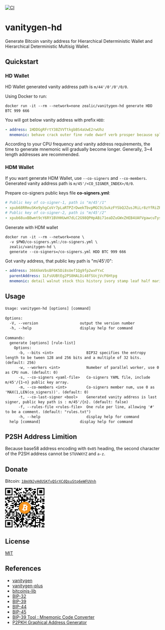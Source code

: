 [![CI][ci-image]][ci-url]

# vanitygen-hd

Generate Bitcoin vanity address for Hierarchical Deterministic Wallet and Hierarchical Deterministic Multisig Wallet.  

## Quickstart

### HD Wallet

HD Wallet generated vanity address path is `m/44'/0'/0'/0/0`.

Using Docker to run:

```shell
docker run -it --rm --network=none zealic/vanitygen-hd generate HDD BTC 999 666
```

You will got below vanity address with prefix `HDD`:

```yaml
- address: 1HDDGgRFrtY38ZVVTtkgbBS4aUwE2rwUhz
  mnemonic: behave crack outer fine rude dwarf verb prosper because split loyal blue cream jar merge cupboard prize normal subway celery unfold alarm blue fetch
```

According to your CPU frequency and vanity address requirements, the time to generate mnemonic will gradually become longer. Generally, 3~4 length addresses are recommended.

### HDM Wallet

If you want generate HDM Wallet, use `--co-signers` and `--co-members`.  
Generated vanity address path is `m/45'/<CO_SIGNER_INDEX>/0/0`.

Prepare co-signers public keys file **co-signers.yml**:

```yaml
# Public key of co-signer-1, path is "m/45'/1"
- xpub68RRmuSKe9yhgCoVr7pLaRTPZrDwekTbvpMGC9iSukzFYSbQJZusJRiLr8zYfRiZRJV2wauwWo1jnBMDDGz5ZGhfvB5UKvAzHdvtF6qNHaW
# Public key of co-signer-2, path is "m/45'/2"
- xpub68uxBBwmt9cY6RY1BVHHUwH7dLC2G98QPHpABi71eaDZuGWxZHEB4UAFVgawcuTysnnq82CJP28uEzzCRSQQYZX6sAxKsSR9RqNauA3YVaH
```

Generate with HDM wallet

```shell
docker run -it --rm --network=none \
  -v $PWD/co-signers.yml:/co-signers.yml \
  zealic/vanitygen-hd \
  generate --co-signers=/co-signers.yml HDD BTC 999 666
```

Got vanity address, that public key path is "m/45'/0":

```yaml
- address: 3666kmVbsBF6K5Di8sUef1Qg9fp2wxFYxC
  parentAddress: 1LFsUUBtEg2PS8HALDi48fSUcjVcF6Htpg
  mnemonic: detail walnut stock this history ivory stamp leaf half marine inspire fitness erase apple flee bird length dizzy rubber open index print crystal boring
```

## Usage

```text
Usage: vanitygen-hd [options] [command]

Options:
  -V, --version                   output the version number
  -h, --help                      display help for command

Commands:
  generate [options] [rule-list]
    Options:
      -b, --bits <int>               BIP32 specifies the entropy length to be tween 128 and 256 bits and a multiple of 32 bits. (default: 256)
      -w, --workers <int>            Numeber of parallel worker, use 0 as CPU num. (default: 0)
      -s, --co-signers <yaml-file>   Co-signers YAML file, include m/45'/{1~n} public key array.
      -m, --co-members <int>         Co-signers member num, use 0 as 'MAX(1,LEN(co_signers))'. (default: 0)
      -t, --co-last-signer <bool>    Generated vanity address is last signer, public key path is : m/45'/{n}. (default: false)
      -f, --rules-file <rules-file>  One rule per line, allowing '#' to be a comment. (default: "rules.txt")
      -h, --help                     display help for command
  help [command]                  display help for command
```

## P2SH Address Limition

Because base58 address encoding with `0x05` heading, the second character of the P2SH address cannot be `STUVWXYZ` and `a-z`.

## Donate

Bitcoin: [`18mXNJyHdUSKfvQSrXCdQsuStp6eWFUVnh`][donate-url]

[![Donate Bitcoin][donate-image]][donate-url]

## License

[MIT](./LICENSE)

## References

* [vanitygen](https://github.com/samr7/vanitygen)
* [vanitygen-plus](https://github.com/exploitagency/vanitygen-plus)
* [bitcoinjs-lib](https://github.com/bitcoinjs/bitcoinjs-lib)
* [BIP-32](https://github.com/bitcoin/bips/blob/master/bip-0032.mediawiki)
* [BIP-39](https://github.com/bitcoin/bips/blob/master/bip-0039.mediawiki)
* [BIP-44](https://github.com/bitcoin/bips/blob/master/bip-0044.mediawiki)
* [BIP-45](https://github.com/bitcoin/bips/blob/master/bip-0045.mediawiki)
* [BIP-39 Tool : Mnemonic Code Converter](https://github.com/iancoleman/bip39)
* [P2PKH Graphical Address Generator](http://royalforkblog.github.io/2014/08/11/graphical-address-generator/)

[ci-image]:       https://github.com/zealic/vanitygen-hd/workflows/CI/badge.svg
[ci-url]:         https://github.com/zealic/vanitygen-hd/actions?query=workflow%3ACI
[donate-image]:   ./donate.png
[donate-url]:     https://www.blockchain.com/btc/address/18mXNJyHdUSKfvQSrXCdQsuStp6eWFUVnh
